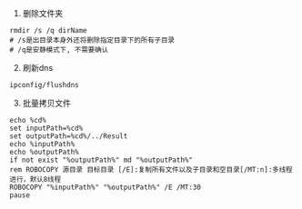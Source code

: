 1. 删除文件夹
```shell
rmdir /s /q dirName
# /s是出目录本身外还将删除指定目录下的所有子目录
# /q是安静模式下, 不需要确认
```
2. 刷新dns
```shell
ipconfig/flushdns
```

3. 批量拷贝文件
```shell
echo %cd%
set inputPath=%cd%
set outputPath=%cd%/../Result
echo %inputPath%
echo %outputPath%
if not exist "%outputPath%" md "%outputPath%"
rem ROBOCOPY 源目录 目标目录 [/E]:复制所有文件以及子目录和空目录[/MT:n]:多线程进行，默认8线程
ROBOCOPY "%inputPath%" "%outputPath%" /E /MT:30
pause
```
